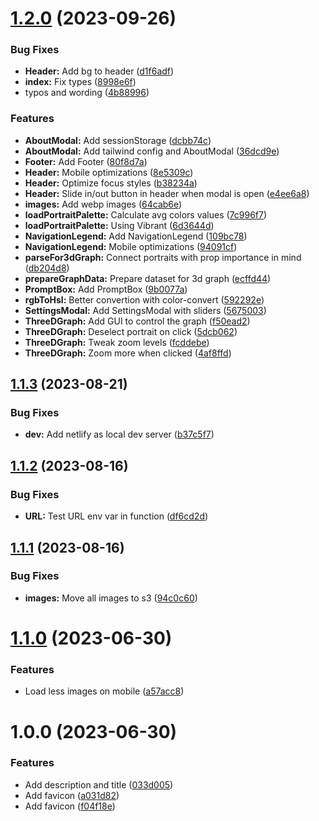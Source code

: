 # [1.2.0](https://github.com/technologiestiftung/ki-portrait/compare/v1.1.3...v1.2.0) (2023-09-26)


### Bug Fixes

* **Header:** Add bg to header ([d1f6adf](https://github.com/technologiestiftung/ki-portrait/commit/d1f6adfcdb40f405e2c2ace6781996806e115da0))
* **index:** Fix types ([8998e6f](https://github.com/technologiestiftung/ki-portrait/commit/8998e6fe72056208a72cd781b18d3b87eef33455))
* typos and wording ([4b88996](https://github.com/technologiestiftung/ki-portrait/commit/4b889960d540681a9197a5222d99e446a2b6b2d0))


### Features

* **AboutModal:** Add sessionStorage ([dcbb74c](https://github.com/technologiestiftung/ki-portrait/commit/dcbb74c242e6fdab71fc05669871ab7d39de920e))
* **AboutModal:** Add tailwind config and AboutModal ([36dcd9e](https://github.com/technologiestiftung/ki-portrait/commit/36dcd9e0100e38e6c63645aff6a8417a9df7e2dd))
* **Footer:** Add Footer ([80f8d7a](https://github.com/technologiestiftung/ki-portrait/commit/80f8d7a6d0fe664a4a82289f2712cd6438839098))
* **Header:** Mobile optimizations ([8e5309c](https://github.com/technologiestiftung/ki-portrait/commit/8e5309cbeebb397c8ff54440f67ccd230a56a62c))
* **Header:** Optimize focus styles ([b38234a](https://github.com/technologiestiftung/ki-portrait/commit/b38234ad56337a853eb33fc69127fab5562fd93f))
* **Header:** Slide in/out button in header when modal is open ([e4ee6a8](https://github.com/technologiestiftung/ki-portrait/commit/e4ee6a8508f9bfbe28ba020f5cd9c587180dc670))
* **images:** Add webp images ([64cab6e](https://github.com/technologiestiftung/ki-portrait/commit/64cab6eae96ef58096a328d0569d5327f4b89740))
* **loadPortraitPalette:** Calculate avg colors values ([7c996f7](https://github.com/technologiestiftung/ki-portrait/commit/7c996f788ab5a39bd1a1fd765ae1a3843a63ec22))
* **loadPortraitPalette:** Using Vibrant ([6d3644d](https://github.com/technologiestiftung/ki-portrait/commit/6d3644d8169d5cb0e0624836a401d22c51952494))
* **NavigationLegend:** Add NavigationLegend ([109bc78](https://github.com/technologiestiftung/ki-portrait/commit/109bc78a09afd1286dbf16cd9edfa6f5a72d9274))
* **NavigationLegend:** Mobile optimizations ([94091cf](https://github.com/technologiestiftung/ki-portrait/commit/94091cfbb9b7b138a403e1b1c2803f2cd6ee0656))
* **parseFor3dGraph:** Connect portraits with prop importance in mind ([db204d8](https://github.com/technologiestiftung/ki-portrait/commit/db204d866c7b2bea85a900bb1c134c064a10f1c3))
* **prepareGraphData:** Prepare dataset for 3d graph ([ecffd44](https://github.com/technologiestiftung/ki-portrait/commit/ecffd440fdc3122a3396667dfc3db04eb1f8699c))
* **PromptBox:** Add PromptBox ([9b0077a](https://github.com/technologiestiftung/ki-portrait/commit/9b0077aaa0d371c16f3683d6f202b0001e9c9562))
* **rgbToHsl:** Better convertion with color-convert ([592292e](https://github.com/technologiestiftung/ki-portrait/commit/592292e9740947ba017902426f7206d924a6320a))
* **SettingsModal:** Add SettingsModal with sliders ([5675003](https://github.com/technologiestiftung/ki-portrait/commit/5675003ecaed39d13424704237224d7291a7970e))
* **ThreeDGraph:** Add GUI to control the graph ([f50ead2](https://github.com/technologiestiftung/ki-portrait/commit/f50ead278d99c12a88b62f4a2a022d9cb288810f))
* **ThreeDGraph:** Deselect portrait on click ([5dcb062](https://github.com/technologiestiftung/ki-portrait/commit/5dcb0623d5cf0445a36fd584fc15b9c2f14a5bcd))
* **ThreeDGraph:** Tweak zoom levels ([fcddebe](https://github.com/technologiestiftung/ki-portrait/commit/fcddebe3094cf3f808f6e5286971d4e8e195b5ed))
* **ThreeDGraph:** Zoom more when clicked ([4af8ffd](https://github.com/technologiestiftung/ki-portrait/commit/4af8ffd5a1747c0183e1e105f1cef135b8f3861e))

## [1.1.3](https://github.com/technologiestiftung/ki-portrait/compare/v1.1.2...v1.1.3) (2023-08-21)


### Bug Fixes

* **dev:** Add netlify as local dev server ([b37c5f7](https://github.com/technologiestiftung/ki-portrait/commit/b37c5f7223b9f8f9ee869c8e9fe2a487b288d094))

## [1.1.2](https://github.com/technologiestiftung/ki-portrait/compare/v1.1.1...v1.1.2) (2023-08-16)


### Bug Fixes

* **URL:** Test URL env var in function ([df6cd2d](https://github.com/technologiestiftung/ki-portrait/commit/df6cd2d6c5ee064db9bc8ab50b659255ac8c6547))

## [1.1.1](https://github.com/technologiestiftung/ki-portrait/compare/v1.1.0...v1.1.1) (2023-08-16)


### Bug Fixes

* **images:** Move all images to s3 ([94c0c60](https://github.com/technologiestiftung/ki-portrait/commit/94c0c60fb65c744cf537c9b65b092251debb377f))

# [1.1.0](https://github.com/technologiestiftung/ki-portrait/compare/v1.0.0...v1.1.0) (2023-06-30)


### Features

* Load less images on mobile ([a57acc8](https://github.com/technologiestiftung/ki-portrait/commit/a57acc82966a9848309c442c6fbde68479982f2a))

# 1.0.0 (2023-06-30)


### Features

* Add description and title ([033d005](https://github.com/technologiestiftung/ki-portrait/commit/033d0055a5c2c54a0a27aef7e9af8d60cb382e98))
* Add favicon ([a031d82](https://github.com/technologiestiftung/ki-portrait/commit/a031d82641ee2065bd7cecbf0f47b0d3d0e39f3e))
* Add favicon ([f04f18e](https://github.com/technologiestiftung/ki-portrait/commit/f04f18e05b790f9135c5bab40331b7acdb20e60f))
